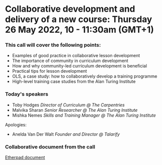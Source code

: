 # Collaborative development and delivery of a new course: Thursday 26 May 2022, 10 - 11:30am (GMT+1)

### This call will cover the following points:
- Examples of good practice in collaborative lesson development
- The importance of community in curriculum development
- How and why community-led curriculum development is beneficial
- Practical tips for lesson development
- OLS, a case study: how to collaboratively develop a training programme
- High-level training case studies from the Alan Turing Institute

### Today's speakers
- Toby Hodges _Director of Curriculum @ The Carpentries_
- Malvika Sharan _Senior Researcher @ The Alan Turing Institute_
- Mishka Nemes _Skills and Training Manager @ The Alan Turing Institute_

Apologies:
- Anelda Van Der Walt _Founder and Director @ Talarify_

### Collaborative document from the call
[Etherpad document](https://pad.carpentries.org/2022-05-26-turing-lessondev)

